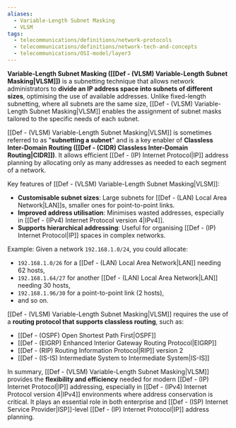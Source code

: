 ```yaml
---
aliases:
  - Variable-Length Subnet Masking
  - VLSM
tags:
  - telecommunications/definitions/network-protocols
  - telecommunications/definitions/network-tech-and-concepts
  - telecommunications/OSI-model/layer3
---
```


**Variable-Length Subnet Masking ([[Def - (VLSM) Variable-Length Subnet Masking|VLSM]])** is a subnetting technique that allows network administrators to **divide an IP address space into subnets of different sizes**, optimising the use of available addresses. Unlike fixed-length subnetting, where all subnets are the same size, [[Def - (VLSM) Variable-Length Subnet Masking|VLSM]] enables the assignment of subnet masks tailored to the specific needs of each subnet.

[[Def - (VLSM) Variable-Length Subnet Masking|VLSM]] is sometimes referred to as "**subnetting a subnet**" and is a key enabler of **Classless Inter-Domain Routing ([[Def - (CIDR) Classless Inter-Domain Routing|CIDR]])**. It allows efficient [[Def - (IP) Internet Protocol|IP]] address planning by allocating only as many addresses as needed to each segment of a network.

Key features of [[Def - (VLSM) Variable-Length Subnet Masking|VLSM]]:
- **Customisable subnet sizes**: Large subnets for [[Def - (LAN) Local Area Network|LAN]]s, smaller ones for point-to-point links.
- **Improved address utilisation**: Minimises wasted addresses, especially in [[Def - (IPv4) Internet Protocol version 4|IPv4]].
- **Supports hierarchical addressing**: Useful for organising [[Def - (IP) Internet Protocol|IP]] spaces in complex networks.

Example:
Given a network `192.168.1.0/24`, you could allocate:
- `192.168.1.0/26` for a [[Def - (LAN) Local Area Network|LAN]] needing 62 hosts,
- `192.168.1.64/27` for another [[Def - (LAN) Local Area Network|LAN]] needing 30 hosts,
- `192.168.1.96/30` for a point-to-point link (2 hosts),
- and so on.

[[Def - (VLSM) Variable-Length Subnet Masking|VLSM]] requires the use of a **routing protocol that supports classless routing**, such as:
- [[Def - (OSPF) Open Shortest Path First|OSPF]]
- [[Def - (EIGRP) Enhanced Interior Gateway Routing Protocol|EIGRP]]
- [[Def - (RIP) Routing Information Protocol|RIP]] version 2
- [[Def - (IS-IS) Intermediate System to Intermediate System|IS-IS]]

In summary, [[Def - (VLSM) Variable-Length Subnet Masking|VLSM]] provides the **flexibility and efficiency** needed for modern [[Def - (IP) Internet Protocol|IP]] addressing, especially in [[Def - (IPv4) Internet Protocol version 4|IPv4]] environments where address conservation is critical. It plays an essential role in both enterprise and [[Def - (ISP) Internet Service Provider|ISP]]-level [[Def - (IP) Internet Protocol|IP]] address planning.
